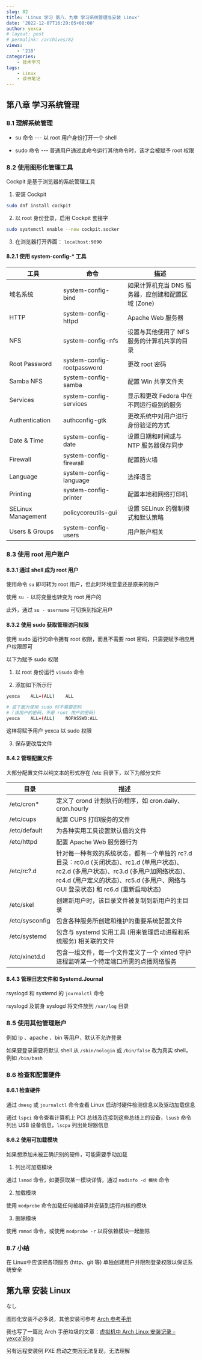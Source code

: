```yaml
---
slug: 82
title: 'Linux 学习 第八、九章 学习系统管理与安装 Linux'
date: '2022-12-07T16:29:05+08:00'
author: yexca
# layout: post
# permalink: /archives/82
views:
    - '218'
categories:
    - 技术学习
tags:
    - Linux
    - 读书笔记
---
```


## 第八章 学习系统管理

### 8.1 理解系统管理

* su 命令 --- 以 root 用户身份打开一个 shell

* sudo 命令 --- 普通用户通过此命令运行其他命令时，该才会被赋予 root 权限

### 8.2 使用图形化管理工具

Cockpit 是基于浏览器的系统管理工具

1. 安装 Cockpit

```bash
sudo dnf install cockpit
```

2. 以 root 身份登录，启用 Cockpit 套接字

```bash
sudo systemctl enable --now cockpit.socker
```

3. 在浏览器打开界面： `localhost:9090`

#### 8.2.1 使用 system-config-* 工具

| 工具               | 命令                       | 描述                                               |
| ------------------ | -------------------------- | -------------------------------------------------- |
| 域名系统           | system-config-bind         | 如果计算机充当 DNS 服务器，应创建和配置区域 (Zone) |
| HTTP               | system-config-httpd        | Apache Web 服务器                                  |
| NFS                | system-config-nfs          | 设置与其他使用了 NFS 服务的计算机共享的目录        |
| Root Password      | system-config-rootpassword | 更改 root 密码                                     |
| Samba NFS          | system-config-samba        | 配置 Win 共享文件夹                                |
| Services           | system-config-services     | 显示和更改 Fedora 中在不同运行级别的服务           |
| Authentication     | authconfig-gtk             | 更改系统中对用户进行身份验证的方式                 |
| Date & Time        | system-config-date         | 设置日期和时间或与 NTP 服务器保存同步              |
| Firewall           | system-config-firewall     | 配置防火墙                                         |
| Language           | system-config-language     | 选择语言                                           |
| Printing           | system-config-printer      | 配置本地和网络打印机                               |
| SELinux Management | policycoreutils-gui        | 设置 SELinux 的强制模式和默认策略                  |
| Users & Groups     | system-config-users        | 用户账户相关                                       |

### 8.3 使用 root 用户账户

#### 8.3.1 通过 shell 成为 root 用户

使用命令 `su` 即可转为 root 用户，但此时环境变量还是原来的账户

使用 `su -` 以将变量也转变为 root 用户的

此外，通过 `su - username` 可切换到指定用户

#### 8.3.2 使用 sudo 获取管理访问权限

使用 sudo 运行的命令拥有 root 权限，而且不需要 root 密码，只需要赋予相应用户权限即可

以下为赋予 sudo 权限

1. 以 root 身份运行 `visudo` 命令

2. 添加如下所示行

```bash
yexca    ALL=(ALL)    ALL

# 或下面为使用 sudo 时不需要密码
# (该用户的密码，不是 root 用户的密码)
yexca    ALL=(ALL)    NOPASSWD:ALL
```

这样将赋予用户 yexca 以 sudo 权限

3. 保存更改后文件

#### 8.4.2 管理配置文件

大部分配置文件以纯文本的形式存在 /etc 目录下，以下为部分文件

| 目录           | 描述                                                         |
| -------------- | ------------------------------------------------------------ |
| /etc/cron*     | 定义了 crond 计划执行的程序，如 cron.daily、cron.hourly      |
| /etc/cups      | 配置 CUPS 打印服务的文件                                     |
| /etc/default   | 为各种实用工具设置默认值的文件                               |
| /etc/httpd     | 配置 Apache Web 服务器行为                                   |
| /etc/rc?.d     | 针对每一种有效的系统状态，都有一个单独的 rc?.d 目录：rc0.d (关闭状态)、rc1.d (单用户状态)、rc2.d (多用户状态)、rc3.d (多用户加网络状态)、rc4.d (用户定义的状态)、rc5.d (多用户、网络与 GUI 登录状态) 和 rc6.d (重新启动状态) |
| /etc/skel      | 创建新用户时，该目录文件被复制到新用户的主目录               |
| /etc/sysconfig | 包含各种服务所创建和维护的重要系统配置文件                   |
| /etc/systemd   | 包含与 systemd 实用工具 (用来管理启动进程和系统服务) 相关联的文件 |
| /etc/xinetd.d  | 包含一组文件，每一个文件定义了一个 xinted 守护进程监听某一个特定端口所需的点播网络服务 |

#### 8.4.3 管理日志文件和 Systemd.Journal

rsyslogd 和 systemd 的 `journalctl` 命令

rsyslogd 及前身 syslogd 将文件放到 `/var/log` 目录

### 8.5 使用其他管理账户

例如 lp 、apache 、bin 等用户，默认不允许登录

如果要登录需要将默认 shell 从 `/sbin/nologin` 或 `/bin/false` 改为真实 shell，例如 `/bin/bash`

### 8.6 检查和配置硬件

#### 8.6.1 检查硬件

通过 `dmesg` 或 `journalctl` 命令查看 Linux 启动时硬件检测信息以及驱动加载信息

通过 `lspci` 命令查看计算机上 PCI 总线及连接到这些总线上的设备，`lsusb` 命令列出 USB 设备信息，`lscpu` 列出处理器信息

#### 8.6.2 使用可加载模块

如果想添加未被正确识别的硬件，可能需要手动加载

1. 列出可加载模块

通过 `lsmod` 命令，如要获取某一模块详情，通过 `modinfo -d 模块` 命令

2. 加载模块

使用 `modprobe` 命令加载任何被编译并安装到运行内核的模块

3. 删除模块

使用 `rmmod` 命令，或使用 `modprobe -r` 以将依赖模块一起删除

### 8.7 小结

在 Linux中应该把各项服务 (http、git 等) 单独创建用户并限制登录权限以保证系统安全

## 第九章 安装 Linux

なし

图形化安装不必多说，其他安装可参考 [Arch 参考手册](https://wiki.archlinux.org/title/Installation_guide_(%E7%AE%80%E4%BD%93%E4%B8%AD%E6%96%87))

我也写了一篇比 Arch 手册垃圾的文章：[虚拟机中 Arch Linux 安装记录 – yexca'Blog](http://blog.yexca.net/archives/76)

另有远程安装例 PXE 启动之类因无法复现，无法理解